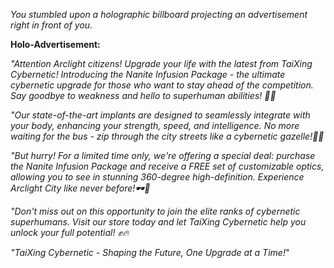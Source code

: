 *You stumbled upon a holographic billboard projecting an advertisement right in front of you.*

**Holo-Advertisement:**

*"Attention Arclight citizens! Upgrade your life with the latest from TaiXing Cybernetic! Introducing the Nanite Infusion Package - the ultimate cybernetic upgrade for those who want to stay ahead of the competition. Say goodbye to weakness and hello to superhuman abilities! 🤖🚀*

*"Our state-of-the-art implants are designed to seamlessly integrate with your body, enhancing your strength, speed, and intelligence. No more waiting for the bus - zip through the city streets like a cybernetic gazelle!💨✨*

*"But hurry! For a limited time only, we're offering a special deal: purchase the Nanite Infusion Package and receive a FREE set of customizable optics, allowing you to see in stunning 360-degree high-definition. Experience Arclight City like never before!🕶️🌆*

*"Don't miss out on this opportunity to join the elite ranks of cybernetic superhumans. Visit our store today and let TaiXing Cybernetic help you unlock your full potential! ✊🔥*

*"TaiXing Cybernetic - Shaping the Future, One Upgrade at a Time!*"